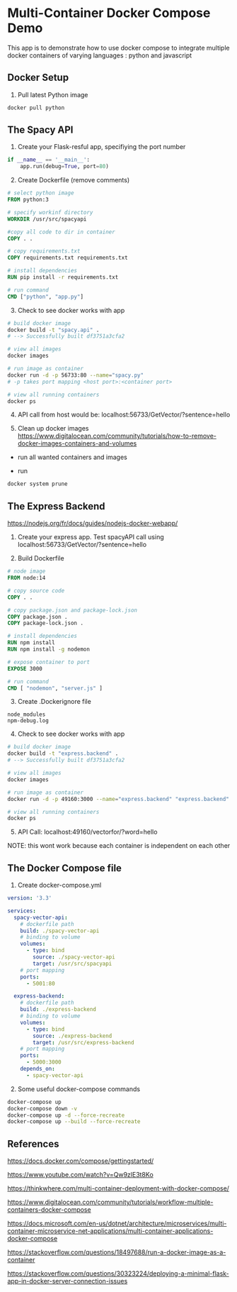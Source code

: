 # Multi-Container Docker Compose Demo
This app is to demonstrate how to use docker compose to integrate multiple docker containers of varying languages : python and javascript

## Docker Setup
1. Pull latest Python image
```bash
docker pull python
```

## The Spacy API
1. Create your Flask-resful app, specifiying the port number
```python
if __name__ == '__main__':
    app.run(debug=True, port=80)
```

2. Create Dockerfile (remove comments)
```Dockerfile
# select python image
FROM python:3

# specify workinf directory
WORKDIR /usr/src/spacyapi

#copy all code to dir in container
COPY . .

# copy requirements.txt
COPY requirements.txt requirements.txt

# install dependencies
RUN pip install -r requirements.txt

# run command
CMD ["python", "app.py"]
```

3. Check to see docker works with app
```bash
# build docker image
docker build -t "spacy.api" .
# --> Successfully built df3751a3cfa2

# view all images
docker images

# run image as container
docker run -d -p 56733:80 --name="spacy.py"
# -p takes port mapping <host port>:<container port>

# view all running containers
docker ps
```

4. API call from host would be:
localhost:56733/GetVector/?sentence=hello

5. Clean up docker images
https://www.digitalocean.com/community/tutorials/how-to-remove-docker-images-containers-and-volumes

- run all wanted containers and images

- run
```bash
docker system prune
```

## The Express Backend

https://nodejs.org/fr/docs/guides/nodejs-docker-webapp/

1. Create your express app. Test spacyAPI call using 
localhost:56733/GetVector/?sentence=hello

2. Build Dockerfile
```Dockerfile
# node image
FROM node:14

# copy source code
COPY . .

# copy package.json and package-lock.json
COPY package.json .
COPY package-lock.json .

# install dependencies
RUN npm install
RUN npm install -g nodemon

# expose container to port
EXPOSE 3000

# run command
CMD [ "nodemon", "server.js" ]
```

3. Create .Dockerignore file
```dockerignore
node_modules
npm-debug.log
```

4. Check to see docker works with app
```bash
# build docker image
docker build -t "express.backend" .
# --> Successfully built df3751a3cfa2

# view all images
docker images

# run image as container
docker run -d -p 49160:3000 --name="express.backend" "express.backend"

# view all running containers
docker ps
```

5. API Call:
localhost:49160/vectorfor/?word=hello

NOTE: this wont work because each container is independent on each other


## The Docker Compose file
1. Create docker-compose.yml
```yml
version: '3.3'

services:
  spacy-vector-api:
    # dockerfile path
    build: ./spacy-vector-api
    # binding to volume
    volumes: 
      - type: bind
        source: ./spacy-vector-api
        target: /usr/src/spacyapi
    # port mapping
    ports:
      - 5001:80

  express-backend:
    # dockerfile path
    build: ./express-backend
    # binding to volume
    volumes: 
      - type: bind
        source: ./express-backend
        target: /usr/src/express-backend
    # port mapping
    ports:
      - 5000:3000
    depends_on:
      - spacy-vector-api
```

2. Some useful docker-compose commands
```bash
docker-compose up
docker-compose down -v
docker-compose up -d --force-recreate
docker-compose up --build --force-recreate
```


## References

https://docs.docker.com/compose/gettingstarted/

https://www.youtube.com/watch?v=Qw9zlE3t8Ko

https://thinkwhere.com/multi-container-deployment-with-docker-compose/

https://www.digitalocean.com/community/tutorials/workflow-multiple-containers-docker-compose

https://docs.microsoft.com/en-us/dotnet/architecture/microservices/multi-container-microservice-net-applications/multi-container-applications-docker-compose

https://stackoverflow.com/questions/18497688/run-a-docker-image-as-a-container

https://stackoverflow.com/questions/30323224/deploying-a-minimal-flask-app-in-docker-server-connection-issues